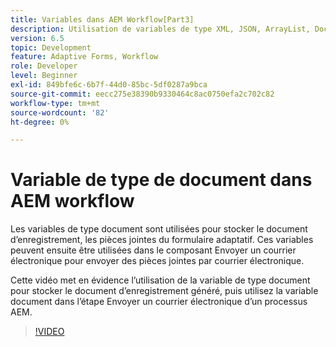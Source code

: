 ```yaml
---
title: Variables dans AEM Workflow[Part3]
description: Utilisation de variables de type XML, JSON, ArrayList, Document dans un workflow AEM
version: 6.5
topic: Development
feature: Adaptive Forms, Workflow
role: Developer
level: Beginner
exl-id: 849bfe6c-6b7f-44d0-85bc-5df0287a9bca
source-git-commit: eecc275e38390b9330464c8ac0750efa2c702c82
workflow-type: tm+mt
source-wordcount: '82'
ht-degree: 0%

---
```


# Variable de type de document dans AEM workflow


Les variables de type document sont utilisées pour stocker le document d’enregistrement, les pièces jointes du formulaire adaptatif. Ces variables peuvent ensuite être utilisées dans le composant Envoyer un courrier électronique pour envoyer des pièces jointes par courrier électronique.

Cette vidéo met en évidence l’utilisation de la variable de type document pour stocker le document d’enregistrement généré, puis utilisez la variable document dans l’étape Envoyer un courrier électronique d’un processus AEM.

>[!VIDEO](https://video.tv.adobe.com/v/26452?quality=12&learn=on)

